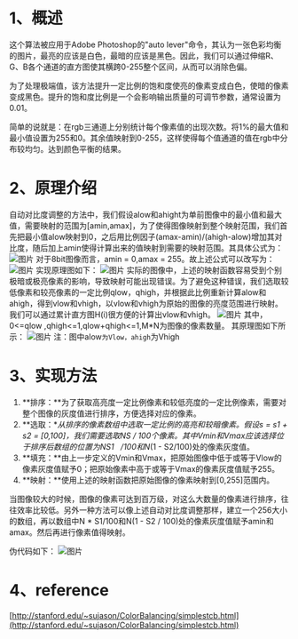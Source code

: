 # 1、概述
这个算法被应用于Adobe Photoshop的"auto lever"命令，其认为一张色彩均衡的图片，最亮的应该是白色，最暗的应该是黑色。因此，我们可以通过伸缩R、G、B各个通道的直方图使其横跨0-255整个区间，从而可以消除色偏。

为了处理极端值，该方法提升一定比例的饱和度使亮的像素变成白色，使暗的像素变成黑色。提升的饱和度比例是一个会影响输出质量的可调节参数，通常设置为0.01。

简单的说就是：在rgb三通道上分别统计每个像素值的出现次数。将1%的最大值和最小值设置为255和0。其余值映射到0-255，这样使得每个值通道的值在rgb中分布较均匀。达到颜色平衡的结果。
# 2、原理介绍
自动对比度调整的方法中，我们假设alow和ahight为单前图像中的最小值和最大值，需要映射的范围为[amin,amax]，为了使得图像映射到整个映射范围，我们首先把最小值alow映射到0，之后用比例因子(amax-amin)/(ahigh-alow)增加其对比度，随后加上amin使得计算出来的值映射到需要的映射范围。其具体公式为：
![图片](https://uploader.shimo.im/f/YZilFcKtoKoIh1U4.png!thumbnail)
对于8bit图像而言，amin = 0,amax = 255。故上述公式可以改写为：
![图片](https://uploader.shimo.im/f/GjwT2cT179wIlE4v.png!thumbnail)
实现原理图如下：
![图片](https://uploader.shimo.im/f/RkUpaxdsejEVjaIc.png!thumbnail)
实际的图像中，上述的映射函数容易受到个别极暗或极亮像素的影响，导致映射可能出现错误。为了避免这种错误，我们选取较低像素和较亮像素的一定比例qlow，qhigh，并根据此比例重新计算alow和ahigh，得到vlow和vhigh，以vlow和vhigh为原始的图像的亮度范围进行映射。我们可以通过累计直方图H(i)很方便的计算出vlow和vhigh。
![图片](https://uploader.shimo.im/f/xE3858ZODBkBsKhA.png!thumbnail)
其中，0<=qlow ,qhigh<=1,qlow+qhigh<=1,M*N为图像的像素数量。
其原理图如下所示：
![图片](https://uploader.shimo.im/f/akkbtcQWdhQqH4SJ.png!thumbnail)
注：图中alow`为Vlow，ahigh`为Vhigh
# 3、实现方法
1. **排序：**为了获取高亮度一定比例像素和较低亮度的一定比例像素，需要对整个图像的灰度值进行排序，方便选择对应的像素。
2. **选取：**从排序的像素数组中选取一定比例的高亮和较暗像素。假设s = s1 + s2 = [0,100]，我们需要选取N*S / 100个像素。其中Vmin和Vmax应该选择位于排序后数组的位置为N*S1   /100和N*(1 - S2/100)处的像素灰度值。
3. **填充：**由上一步定义的Vmin和Vmax，把原始图像中低于或等于Vlow的像素灰度值赋予0；把原始像素中高于或等于Vmax的像素灰度值赋予255。
4. **映射：**使用上述的映射函数把原始图像的像素映射到[0,255]范围内。

当图像较大的时候，图像的像素可达到百万级，对这么大数量的像素进行排序，往往效率比较低。另外一种方法可以像上述自动对比度调整那样，建立一个256大小的数组，再以数组中N * S1/100和N(1 - S2 / 100)处的像素灰度值赋予amin和amax。然后再进行像素值得映射。

伪代码如下：
![图片](https://uploader.shimo.im/f/eDY6Q0q6pvU85pE1.png!thumbnail)

# 4、reference
[http://stanford.edu/~sujason/ColorBalancing/simplestcb.html](http://stanford.edu/~sujason/ColorBalancing/simplestcb.html)

